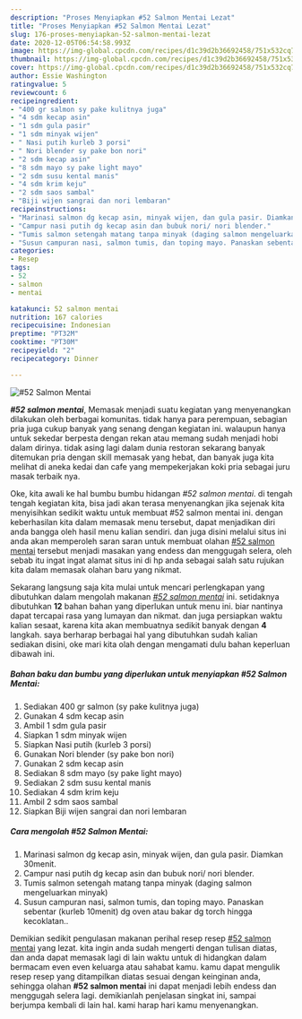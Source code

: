```yaml
---
description: "Proses Menyiapkan #52 Salmon Mentai Lezat"
title: "Proses Menyiapkan #52 Salmon Mentai Lezat"
slug: 176-proses-menyiapkan-52-salmon-mentai-lezat
date: 2020-12-05T06:54:58.993Z
image: https://img-global.cpcdn.com/recipes/d1c39d2b36692458/751x532cq70/52-salmon-mentai-foto-resep-utama.jpg
thumbnail: https://img-global.cpcdn.com/recipes/d1c39d2b36692458/751x532cq70/52-salmon-mentai-foto-resep-utama.jpg
cover: https://img-global.cpcdn.com/recipes/d1c39d2b36692458/751x532cq70/52-salmon-mentai-foto-resep-utama.jpg
author: Essie Washington
ratingvalue: 5
reviewcount: 6
recipeingredient:
- "400 gr salmon sy pake kulitnya juga"
- "4 sdm kecap asin"
- "1 sdm gula pasir"
- "1 sdm minyak wijen"
- " Nasi putih kurleb 3 porsi"
- " Nori blender sy pake bon nori"
- "2 sdm kecap asin"
- "8 sdm mayo sy pake light mayo"
- "2 sdm susu kental manis"
- "4 sdm krim keju"
- "2 sdm saos sambal"
- "Biji wijen sangrai dan nori lembaran"
recipeinstructions:
- "Marinasi salmon dg kecap asin, minyak wijen, dan gula pasir. Diamkan 30menit."
- "Campur nasi putih dg kecap asin dan bubuk nori/ nori blender."
- "Tumis salmon setengah matang tanpa minyak (daging salmon mengeluarkan minyak)"
- "Susun campuran nasi, salmon tumis, dan toping mayo. Panaskan sebentar (kurleb 10menit) dg oven atau bakar dg torch hingga kecoklatan.."
categories:
- Resep
tags:
- 52
- salmon
- mentai

katakunci: 52 salmon mentai 
nutrition: 167 calories
recipecuisine: Indonesian
preptime: "PT32M"
cooktime: "PT30M"
recipeyield: "2"
recipecategory: Dinner

---
```



![#52 Salmon Mentai](https://img-global.cpcdn.com/recipes/d1c39d2b36692458/751x532cq70/52-salmon-mentai-foto-resep-utama.jpg)

<b><i>#52 salmon mentai</i></b>, Memasak menjadi suatu kegiatan yang menyenangkan dilakukan oleh berbagai komunitas. tidak hanya para perempuan, sebagian pria juga cukup banyak yang senang dengan kegiatan ini. walaupun hanya untuk sekedar berpesta dengan rekan atau memang sudah menjadi hobi dalam dirinya. tidak asing lagi dalam dunia restoran sekarang banyak ditemukan pria dengan skill memasak yang hebat, dan banyak juga kita melihat di aneka kedai dan cafe yang mempekerjakan koki pria sebagai juru masak terbaik nya.

Oke, kita awali ke hal bumbu bumbu hidangan <i>#52 salmon mentai</i>. di tengah tengah kegiatan kita, bisa jadi akan terasa menyenangkan jika sejenak kita menyisihkan sedikit waktu untuk membuat #52 salmon mentai ini. dengan keberhasilan kita dalam memasak menu tersebut, dapat menjadikan diri anda bangga oleh hasil menu kalian sendiri. dan juga disini melalui situs ini anda akan memperoleh saran saran untuk membuat olahan <u>#52 salmon mentai</u> tersebut menjadi masakan yang endess dan menggugah selera, oleh sebab itu ingat ingat alamat situs ini di hp anda sebagai salah satu rujukan kita dalam memasak olahan baru yang nikmat.




Sekarang langsung saja kita mulai untuk mencari perlengkapan yang dibutuhkan dalam mengolah makanan <u><i>#52 salmon mentai</i></u> ini. setidaknya dibutuhkan <b>12</b> bahan bahan yang diperlukan untuk menu ini. biar nantinya dapat tercapai rasa yang lumayan dan nikmat. dan juga persiapkan waktu kalian sesaat, karena kita akan membuatnya sedikit banyak dengan <b>4</b> langkah. saya berharap berbagai hal yang dibutuhkan sudah kalian sediakan disini, oke mari kita olah dengan mengamati dulu bahan keperluan dibawah ini.

<!--inarticleads1-->

##### Bahan baku dan bumbu yang diperlukan untuk menyiapkan #52 Salmon Mentai:

1. Sediakan 400 gr salmon (sy pake kulitnya juga)
1. Gunakan 4 sdm kecap asin
1. Ambil 1 sdm gula pasir
1. Siapkan 1 sdm minyak wijen
1. Siapkan  Nasi putih (kurleb 3 porsi)
1. Gunakan  Nori blender (sy pake bon nori)
1. Gunakan 2 sdm kecap asin
1. Sediakan 8 sdm mayo (sy pake light mayo)
1. Sediakan 2 sdm susu kental manis
1. Sediakan 4 sdm krim keju
1. Ambil 2 sdm saos sambal
1. Siapkan Biji wijen sangrai dan nori lembaran




<!--inarticleads2-->

##### Cara mengolah #52 Salmon Mentai:

1. Marinasi salmon dg kecap asin, minyak wijen, dan gula pasir. Diamkan 30menit.
1. Campur nasi putih dg kecap asin dan bubuk nori/ nori blender.
1. Tumis salmon setengah matang tanpa minyak (daging salmon mengeluarkan minyak)
1. Susun campuran nasi, salmon tumis, dan toping mayo. Panaskan sebentar (kurleb 10menit) dg oven atau bakar dg torch hingga kecoklatan..




Demikian sedikit pengulasan makanan perihal resep resep <u>#52 salmon mentai</u> yang lezat. kita ingin anda sudah mengerti dengan tulisan diatas, dan anda dapat memasak lagi di lain waktu untuk di hidangkan dalam bermacam even even keluarga atau sahabat kamu. kamu dapat mengulik resep resep yang ditampilkan diatas sesuai dengan keinginan anda, sehingga olahan <b>#52 salmon mentai</b> ini dapat menjadi lebih endess dan menggugah selera lagi. demikianlah penjelasan singkat ini, sampai berjumpa kembali di lain hal. kami harap hari kamu menyenangkan.
